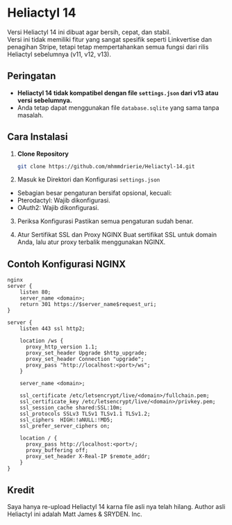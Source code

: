 # Heliactyl 14

Versi Heliactyl 14 ini dibuat agar bersih, cepat, dan stabil.  
Versi ini tidak memiliki fitur yang sangat spesifik seperti Linkvertise dan penagihan Stripe, tetapi tetap mempertahankan semua fungsi dari rilis Heliactyl sebelumnya (v11, v12, v13).  

## Peringatan  
- **Heliactyl 14 tidak kompatibel dengan file `settings.json` dari v13 atau versi sebelumnya.**  
- Anda tetap dapat menggunakan file `database.sqlite` yang sama tanpa masalah.  

## Cara Instalasi  

1. **Clone Repository**  
   ```bash
   git clone https://github.com/mhmmdrierie/Heliactyl-14.git

2. Masuk ke Direktori dan Konfigurasi `settings.json`

- Sebagian besar pengaturan bersifat opsional, kecuali:
- Pterodactyl: Wajib dikonfigurasi.
- OAuth2: Wajib dikonfigurasi.

3. Periksa Konfigurasi
   Pastikan semua pengaturan sudah benar.

4. Atur Sertifikat SSL dan Proxy NGINX
   Buat sertifikat SSL untuk domain Anda, lalu atur proxy terbalik menggunakan NGINX.

## Contoh Konfigurasi NGINX

```
nginx
server {
    listen 80;
    server_name <domain>;
    return 301 https://$server_name$request_uri;
}

server {
    listen 443 ssl http2;

    location /ws {
      proxy_http_version 1.1;
      proxy_set_header Upgrade $http_upgrade;
      proxy_set_header Connection "upgrade";
      proxy_pass "http://localhost:<port>/ws";
    }

    server_name <domain>;

    ssl_certificate /etc/letsencrypt/live/<domain>/fullchain.pem;
    ssl_certificate_key /etc/letsencrypt/live/<domain>/privkey.pem;
    ssl_session_cache shared:SSL:10m;
    ssl_protocols SSLv3 TLSv1 TLSv1.1 TLSv1.2;
    ssl_ciphers  HIGH:!aNULL:!MD5;
    ssl_prefer_server_ciphers on;

    location / {
      proxy_pass http://localhost:<port>/;
      proxy_buffering off;
      proxy_set_header X-Real-IP $remote_addr;
    }
}
```

## Kredit
Saya hanya re-upload Heliactyl 14 karna file asli nya telah hilang. Author asli Heliactyl ini adalah Matt James & SRYDEN. Inc.
